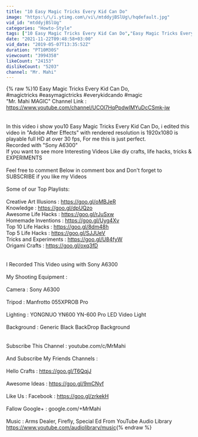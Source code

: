 ```yaml
---
title: "10 Easy Magic Tricks Every Kid Can Do"
image: "https:\/\/i.ytimg.com\/vi\/mtddyjBSlUg\/hqdefault.jpg"
vid_id: "mtddyjBSlUg"
categories: "Howto-Style"
tags: ["10 Easy Magic Tricks Every Kid Can Do","Easy Magic Tricks Every Kid Can Do","Magic Tricks Every Kid Can Do"]
date: "2021-11-22T09:48:58+03:00"
vid_date: "2019-05-07T13:35:52Z"
duration: "PT10M30S"
viewcount: "3994358"
likeCount: "24153"
dislikeCount: "5203"
channel: "Mr. Mahi"
---
```

{% raw %}10 Easy Magic Tricks Every Kid Can Do,<br />#magictricks #easymagictricks #everykidcando #magic<br />&quot;Mr. Mahi MAGIC&quot; Channel Link : <a rel="nofollow" target="blank" href="https://www.youtube.com/channel/UCOl7HqPpdwIMYuDcCSmk-jw">https://www.youtube.com/channel/UCOl7HqPpdwIMYuDcCSmk-jw</a><br /><br /><br />In this video i show you10 Easy Magic Tricks Every Kid Can Do, i edited this video in &quot;Adobe After Effects&quot; with rendered resolution is 1920x1080 is playable full HD at over 30 fps, For me this is just perfect.<br />Recorded with &quot;Sony A6300&quot;<br />If you want to see more Interesting Videos Like diy crafts, life hacks, tricks &amp; EXPERIMENTS<br /><br />Feel free to comment Below in comment box and Don't forget to SUBSCRIBE if you like my Videos<br /><br />Some of our Top Playlists: <br /><br />Creative Art Illusions        : <a rel="nofollow" target="blank" href="https://goo.gl/oMBJeR">https://goo.gl/oMBJeR</a><br />Knowledge                         : <a rel="nofollow" target="blank" href="https://goo.gl/dpUQzo">https://goo.gl/dpUQzo</a><br />Awesome Life Hacks        : <a rel="nofollow" target="blank" href="https://goo.gl/rJuSxw">https://goo.gl/rJuSxw</a><br />Homemade Inventions     : <a rel="nofollow" target="blank" href="https://goo.gl/Uyg4Xv">https://goo.gl/Uyg4Xv</a><br />Top 10 Life Hacks             : <a rel="nofollow" target="blank" href="https://goo.gl/8dm48h">https://goo.gl/8dm48h</a><br />Top 5 Life Hacks               : <a rel="nofollow" target="blank" href="https://goo.gl/SJJUeV">https://goo.gl/SJJUeV</a><br />Tricks and Experiments   : <a rel="nofollow" target="blank" href="https://goo.gl/U84fyW">https://goo.gl/U84fyW</a><br />Origami Crafts                   : <a rel="nofollow" target="blank" href="https://goo.gl/oxq3fD">https://goo.gl/oxq3fD</a><br /><br /><br />I Recorded This Video using with Sony A6300 <br /><br />My Shooting Equipment :<br /><br />Camera           :   Sony A6300<br /><br />Tripod              :   Manfrotto 055XPROB Pro<br /><br />Lighting           :   YONGNUO YN600 YN-600 Pro LED Video Light<br /><br />Background    :   Generic Black BackDrop Background<br /><br /><br />Subscribe This Channel :  youtube.com/c/MrMahi<br /><br />And Subscribe My Friends Channels : <br /><br />Hello Crafts           :  <a rel="nofollow" target="blank" href="https://goo.gl/T6QqjJ">https://goo.gl/T6QqjJ</a><br /><br />Awesome Ideas    :  <a rel="nofollow" target="blank" href="https://goo.gl/9mCNyf">https://goo.gl/9mCNyf</a><br /><br />Like Us : Facebook : <a rel="nofollow" target="blank" href="https://goo.gl/zrkekH">https://goo.gl/zrkekH</a><br /><br />Fallow Google+ : google.com/+MrMahi<br /><br />Music : Arms Dealer, Firefly, Special Ed From YouTube Audio Library<br /><a rel="nofollow" target="blank" href="https://www.youtube.com/audiolibrary/music">https://www.youtube.com/audiolibrary/music</a>{% endraw %}

